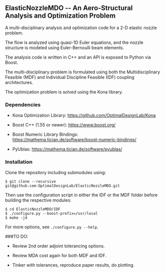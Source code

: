 ## ElasticNozzleMDO -- An Aero-Structural Analysis and Optimization Problem

A multi-disciplinary analysis and optimization code for a 2-D elastic nozzle problem.

The flow is analyzed using quasi-1D Euler equations, and the nozzle structure is modeled 
using Euler-Bernoulli beam elements.

The analysis code is written in C++ and an API is exposed to Python via Boost.

The multi-disciplinary problem is formulated using both the Multidisciplinary Feasible 
(MDF) and Individual Discipline Feasible (IDF) coupling architectures.

The optimization problem is solved using the Kona library.

### Dependencies

+ Kona Optimization Library:
https://github.com/OptimalDesignLab/Kona

+ Boost C++ (1.55 or newer):
https://www.boost.org/

+ Boost Numeric Library Bindings:
https://mathema.tician.de/software/boost-numeric-bindings/

+ PyUblas:
https://mathema.tician.de/software/pyublas/

### Installation

Clone the repository including submodules using:

```
$ git clone --recursive git@github.com:OptimalDesignLab/ElasticNozzleMDO.git
```

Then use the configuration script in either the IDF or the MDF folder before 
building the respective modules:

```
$ cd ElasticNozzleMDO/IDF
$ ./configure.py --boost-prefix=/usr/local
$ make -j4
```
For more options, see `./configure.py --help`.

###TO DO:

+ Review 2nd order adjoint tolerancing options.

+ Review MDA cost again for both MDF and IDF.

+ Tinker with tolerances, reproduce paper results, do plotting.